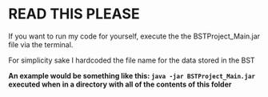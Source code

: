 # READ THIS PLEASE

If you want to run my code for yourself, execute the the BSTProject_Main.jar file via the terminal.

For simplicity sake I hardcoded the file name for the data stored in the BST

**An example would be something like this: `java -jar BSTProject_Main.jar` executed when in a directory with all of the contents of this folder**
